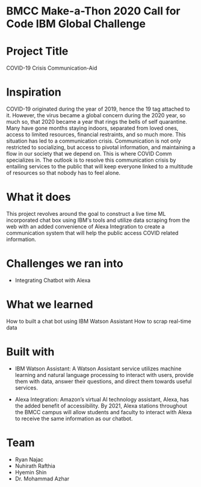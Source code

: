 # BMCC Make-a-Thon 2020 Call for Code IBM Global Challenge

# Project Title
COVID-19 Crisis Communication-Aid

# Inspiration
COVID-19 originated during the year of 2019, hence the 19 tag attached to it. However, the virus became a global concern during the 2020 year, so much so, that 2020 became a year that rings the bells of self quarantine. Many have gone months staying indoors, separated from loved ones, access to limited resources, financial restraints, and so much more. This situation has led to a communication crisis. Communication is not only restricted to socializing, but access to pivotal information, and maintaining a flow in our society that we depend on. This is where COVID Comm specializes in. The outlook is to resolve this communication crisis by entailing services to the public that will keep everyone linked to a multitude of resources so that nobody has to feel alone. 

# What it does
This project revolves around the goal to construct a live time ML incorporated chat box using IBM's tools and utilize data scraping from the web with an added convenience of Alexa Integration to create a communication system that will help the public access COVID related information.

# Challenges we ran into
- Integrating Chatbot with Alexa

# What we learned
How to built a chat bot using IBM Watson Assistant
How to scrap real-time data

# Built with

- IBM Watson Assistant: A Watson Assistant service utilizes machine learning and natural language processing to interact with users, provide them with data, answer their questions, and direct them towards useful services.

- Alexa Integration: Amazon’s virtual AI technology assistant, Alexa, has the added benefit of accessibility. By 2021, Alexa stations throughout the BMCC campus will allow students and faculty to interact with Alexa to receive the same information as our chatbot. 

# Team
- Ryan Najac
- Nuhirath Rafthia
- Hyemin Shin
- Dr. Mohammad Azhar
